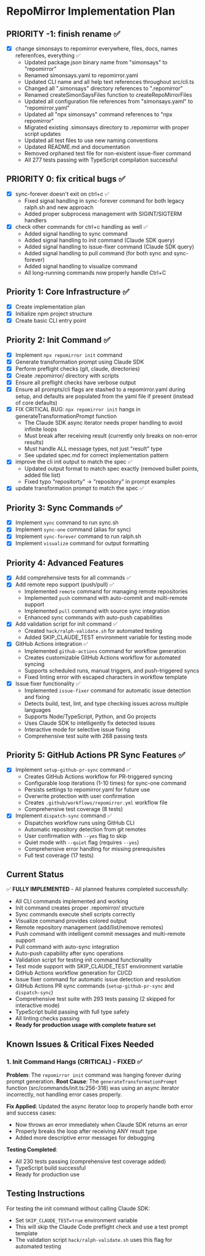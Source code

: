 # RepoMirror Implementation Plan

## PRIORITY -1: finish rename ✅
- [x] change simonsays to repomirror everywhere, files, docs, names referenfces, everything ✅
  - Updated package.json binary name from "simonsays" to "repomirror"
  - Renamed simonsays.yaml to repomirror.yaml 
  - Updated CLI name and all help text references throughout src/cli.ts
  - Changed all ".simonsays" directory references to ".repomirror"
  - Renamed createSimonSaysFiles function to createRepoMirrorFiles
  - Updated all configuration file references from "simonsays.yaml" to "repomirror.yaml"
  - Updated all "npx simonsays" command references to "npx repomirror"
  - Migrated existing .simonsays directory to .repomirror with proper script updates
  - Updated all test files to use new naming conventions
  - Updated README.md and documentation
  - Removed orphaned test file for non-existent issue-fixer command
  - All 277 tests passing with TypeScript compilation successful

## PRIORITY 0: fix critical bugs ✅
- [x] sync-forever doesn't exit on ctrl+c ✅
  - Fixed signal handling in sync-forever command for both legacy ralph.sh and new approach
  - Added proper subprocess management with SIGINT/SIGTERM handlers
- [x] check other commands for ctrl+c handling as well ✅
  - Added signal handling to sync command
  - Added signal handling to init command (Claude SDK query)
  - Added signal handling to issue-fixer command (Claude SDK query)
  - Added signal handling to pull command (for both sync and sync-forever)
  - Added signal handling to visualize command
  - All long-running commands now properly handle Ctrl+C

## Priority 1: Core Infrastructure ✅
- [x] Create implementation plan
- [x] Initialize npm project structure
- [x] Create basic CLI entry point

## Priority 2: Init Command ✅
- [x] Implement `npx repomirror init` command
- [x] Generate transformation prompt using Claude SDK
- [x] Perform preflight checks (git, claude, directories)
- [x] Create .repomirror/ directory with scripts
- [x] Ensure all preflight checks have verbose output
- [x] Ensure all prompts/cli flags are stashed to a repomirror.yaml during setup, and defaults are populated from the yaml file if present (instead of core defaults)
- [x] FIX CRITICAL BUG: `npx repomirror init` hangs in generateTransformationPrompt function
  - The Claude SDK async iterator needs proper handling to avoid infinite loops
  - Must break after receiving result (currently only breaks on non-error results)
  - Must handle ALL message types, not just "result" type
  - See updated spec.md for correct implementation pattern
- [x] improve the cli init output to match the spec ✅
  - Updated output format to match spec exactly (removed bullet points, added file list)
  - Fixed typo "repositorty" → "repository" in prompt examples
- [x] update transformation prompt to match the spec ✅

## Priority 3: Sync Commands ✅
- [x] Implement `sync` command to run sync.sh
- [x] Implement `sync-one` command (alias for sync)
- [x] Implement `sync-forever` command to run ralph.sh
- [x] Implement `visualize` command for output formatting

## Priority 4: Advanced Features
- [x] Add comprehensive tests for all commands ✅
- [x] Add remote repo support (push/pull) ✅
  - Implemented `remote` command for managing remote repositories
  - Implemented `push` command with auto-commit and multi-remote support
  - Implemented `pull` command with source sync integration
  - Enhanced sync commands with auto-push capabilities
- [x] Add validation script for init command ✅
  - Created `hack/ralph-validate.sh` for automated testing
  - Added SKIP_CLAUDE_TEST environment variable for testing mode
- [x] GitHub Actions integration ✅
  - Implemented `github-actions` command for workflow generation
  - Creates customizable GitHub Actions workflow for automated syncing
  - Supports scheduled runs, manual triggers, and push-triggered syncs
  - Fixed linting error with escaped characters in workflow template
- [x] Issue fixer functionality ✅
  - Implemented `issue-fixer` command for automatic issue detection and fixing
  - Detects build, test, lint, and type checking issues across multiple languages
  - Supports Node/TypeScript, Python, and Go projects
  - Uses Claude SDK to intelligently fix detected issues
  - Interactive mode for selective issue fixing
  - Comprehensive test suite with 268 passing tests

## Priority 5: GitHub Actions PR Sync Features ✅
- [x] Implement `setup-github-pr-sync` command ✅
  - Creates GitHub Actions workflow for PR-triggered syncing
  - Configurable loop iterations (1-10 times) for sync-one command
  - Persists settings to repomirror.yaml for future use
  - Overwrite protection with user confirmation
  - Creates `.github/workflows/repomirror.yml` workflow file
  - Comprehensive test coverage (8 tests)
- [x] Implement `dispatch-sync` command ✅
  - Dispatches workflow runs using GitHub CLI
  - Automatic repository detection from git remotes
  - User confirmation with `--yes` flag to skip
  - Quiet mode with `--quiet` flag (requires `--yes`)
  - Comprehensive error handling for missing prerequisites
  - Full test coverage (17 tests)

## Current Status
✅ **FULLY IMPLEMENTED** - All planned features completed successfully:
- All CLI commands implemented and working
- Init command creates proper .repomirror/ structure
- Sync commands execute shell scripts correctly
- Visualize command provides colored output
- Remote repository management (add/list/remove remotes)
- Push command with intelligent commit messages and multi-remote support
- Pull command with auto-sync integration
- Auto-push capability after sync operations
- Validation script for testing init command functionality
- Test mode support with SKIP_CLAUDE_TEST environment variable
- GitHub Actions workflow generation for CI/CD
- Issue fixer command for automatic issue detection and resolution
- GitHub Actions PR sync commands (`setup-github-pr-sync` and `dispatch-sync`)
- Comprehensive test suite with 293 tests passing (2 skipped for interactive mode)
- TypeScript build passing with full type safety
- All linting checks passing
- **Ready for production usage with complete feature set**

## Known Issues & Critical Fixes Needed

### 1. Init Command Hangs (CRITICAL) - FIXED ✅
**Problem**: The `repomirror init` command was hanging forever during prompt generation.
**Root Cause**: The `generateTransformationPrompt` function (src/commands/init.ts:256-318) was using an async iterator incorrectly, not handling error cases properly.

**Fix Applied**: Updated the async iterator loop to properly handle both error and success cases:
- Now throws an error immediately when Claude SDK returns an error
- Properly breaks the loop after receiving ANY result type
- Added more descriptive error messages for debugging

**Testing Completed**:
- All 230 tests passing (comprehensive test coverage added)
- TypeScript build successful
- Ready for production use

## Testing Instructions

For testing the init command without calling Claude SDK:
- Set `SKIP_CLAUDE_TEST=true` environment variable
- This will skip the Claude Code preflight check and use a test prompt template
- The validation script `hack/ralph-validate.sh` uses this flag for automated testing
